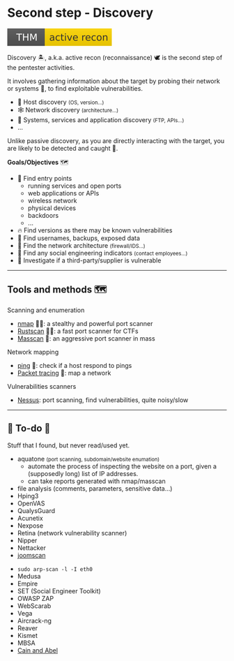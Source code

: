 # Second step - Discovery

[![activerecon](../../_badges/thm/activerecon.svg)](https://tryhackme.com/room/activerecon)

<div class="row row-cols-md-2"><div>

Discovery 🏝️, a.k.a. active recon (reconnaissance) 🕊️ is the second step of the pentester activities.

It involves gathering information about the target by probing their network or systems 🛶️, to find exploitable vulnerabilities.

* 🎯 Host discovery <small>(OS, version...)</small>
* 🕸️ Network discovery <small>(architecture...)</small>
* 🧭 Systems, services and application discovery <small>(FTP, APIs...)</small>
* ...

Unlike passive discovery, as you are directly interacting with the target, you are likely to be detected and caught 🚓.
</div><div>

**Goals/Objectives** 🗺️

* 🚪 Find entry points
  * running services and open ports
  * web applications or APIs
  * wireless network
  * physical devices
  * backdoors
  * ...
* 🔥 Find versions as there may be known vulnerabilities
* 🔑 Find usernames, backups, exposed data
* 🥅 Find the network architecture <small>(firewall/IDS...)</small>
* 💃 Find any social engineering indicators <small>(contact employees...)</small>
* 🌿 Investigate if a third-party/supplier is vulnerable
</div></div>

<hr class="sep-both">

## Tools and methods 🗺️

<div class="row row-cols-md-2"><div>

Scanning and enumeration

* [nmap](tools/nmap.md) 🚪🔥: a stealthy and powerful port scanner
* [Rustscan](tools/rustscan.md) 🚪🔥: a fast port scanner for CTFs
* [Masscan](tools/masscan.md) 🚪: an aggressive port scanner in mass

Network mapping

* [ping](tools/ping.md) 🥅: check if a host respond to pings
* [Packet tracing](tools/trace.md) 🥅: map a network
</div><div>

Vulnerabilities scanners

* [Nessus](tools/nessus.md): port scanning, find vulnerabilities, quite noisy/slow
</div></div>

<hr class="sep-both">

## 👻 To-do 👻

Stuff that I found, but never read/used yet.

<div class="row row-cols-md-2"><div>

* aquatone <small>(port scanning, subdomain/website enumation)</small>
  * automate the process of inspecting the website on a port, given a (supposedly long) list of IP addresses.
  * can take reports generated with nmap/masscan
* file analysis (comments, parameters, sensitive data...)
* Hping3
* OpenVAS
* QualysGuard
* Acunetix
* Nexpose
* Retina (network vulnerability scanner)
* Nipper
* Nettacker
* [joomscan](https://github.com/OWASP/joomscan)
</div><div>

* `sudo arp-scan -l -I eth0`
* Medusa
* Empire
* SET (Social Engineer Toolkit)
* OWASP ZAP
* WebScarab
* Vega
* Aircrack-ng
* Reaver
* Kismet
* MBSA
* [Cain and Abel](https://github.com/xchwarze/Cain)
</div></div>